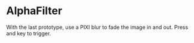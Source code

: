 # AlphaFilter

With the last prototype, use a PIXI blur to fade the image in and out. Press and key to trigger.